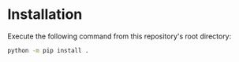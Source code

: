 # Installation

Execute the following command from this repository's root directory:

```sh
python -m pip install .
```